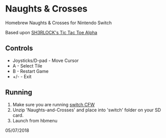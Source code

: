 # Naughts & Crosses
Homebrew Naughts & Crosses for Nintendo Switch

Based upon [SH3RLOCK's Tic Tac Toe Alpha](https://gbatemp.net/threads/alpha-tictactoe-for-nx.497196/)

## Controls

+ Joysticks/D-pad - Move Cursor
+ 	A - Select Tile
+ 	B - Restart Game
+ 	\+/-  - Exit

## Running

1. Make sure you are running [switch CFW](https://t3chnolog1c.github.io/SwitchGuide/)
2. Unzip 'Naughts-and-Crosses' and place into 'switch' folder on your SD card.
3. Launch from hbmenu

05/07/2018
